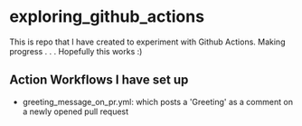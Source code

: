 # exploring_github_actions
This is repo that I have created to experiment with Github Actions. Making progress . . .
Hopefully this works :)

## Action Workflows I have set up
* greeting_message_on_pr.yml: which posts a 'Greeting' as a comment on a newly opened pull request
